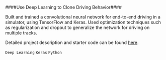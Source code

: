 ####Use Deep Learning to Clone Driving Behavior####

Built and trained a convolutional neural network for end-to-end driving in a simulator, using TensorFlow and Keras. Used optimization techniques such as regularization and dropout to generalize the network for driving on multiple tracks.

Detailed project description and starter code can be found [here](https://github.com/udacity/CarND-Behavioral-Cloning-P3).

`Deep Learning` `Keras` `Python`